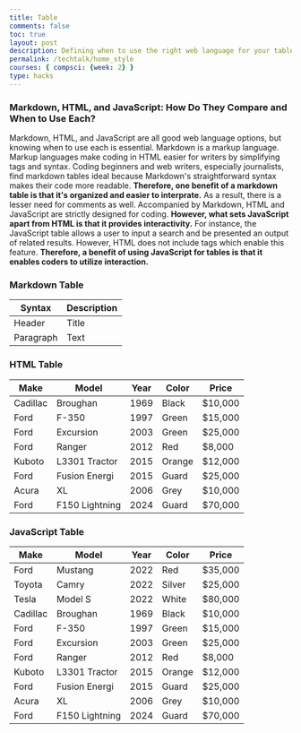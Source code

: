 ```yaml
---
title: Table
comments: false
toc: true
layout: post
description: Defining when to use the right web language for your table.
permalink: /techtalk/home_style
courses: { compsci: {week: 2} }
type: hacks
---
```


### Markdown, HTML, and JavaScript: How Do They Compare and When to Use Each?
<!--1. Describe a benefit of a markdown table 2. Describe the difference between HTML and JavaScript 3. Describe a benefit of a table that uses JavaScript-->

Markdown, HTML, and JavaScript are all good web language options, but knowing when to use each is essential. Markdown is a markup language. Markup languages make coding in HTML easier for writers by simplifying tags and syntax. Coding beginners and web writers, especially journalists, find markdown tables ideal because Markdown's straightforward syntax makes their code more readable. **Therefore, one benefit of a markdown table is that it's organized and easier to interprate.** As a result, there is a lesser need for comments as well. Accompanied by Markdown, HTML and JavaScript are strictly designed for coding. **However, what sets JavaScript apart from HTML is that it provides interactivity.** For instance, the JavaScript table allows a user to input a search and be presented an output of related results. However, HTML does not include tags which enable this feature. **Therefore, a benefit of using JavaScript for tables is that it enables coders to utilize interaction.**

### Markdown Table
<!--Markdown Table --> 

| Syntax      | Description |
| ----------- | ----------- |
| Header      | Title       |
| Paragraph   | Text        |

### HTML Table
<!--HTML Table-->
<table class="table">
    <thead>
        <tr>
            <th>Make</th>
            <th>Model</th>
            <th>Year</th>
            <th>Color</th>
            <th>Price</th>
        </tr>
    </thead>
    <tbody>
        <tr>
            <td>Cadillac</td>
            <td>Broughan</td>
            <td>1969</td>
            <td>Black</td>
            <td>$10,000</td>
        </tr>
        <tr>
            <td>Ford</td>
            <td>F-350</td>
            <td>1997</td>
            <td>Green</td>
            <td>$15,000</td>
        </tr>
        <tr>
            <td>Ford</td>
            <td>Excursion</td>
            <td>2003</td>
            <td>Green</td>
            <td>$25,000</td>
        </tr>
        <tr>
            <td>Ford</td>
            <td>Ranger</td>
            <td>2012</td>
            <td>Red</td>
            <td>$8,000</td>
        </tr>
        <tr>
            <td>Kuboto</td>
            <td>L3301 Tractor</td>
            <td>2015</td>
            <td>Orange</td>
            <td>$12,000</td>
        </tr>
        <tr>
            <td>Ford</td>
            <td>Fusion Energi</td>
            <td>2015</td>
            <td>Guard</td>
            <td>$25,000</td>
        </tr>
        <tr>
            <td>Acura</td>
            <td>XL</td>
            <td>2006</td>
            <td>Grey</td>
            <td>$10,000</td>
        </tr>
        <tr>
            <td>Ford</td>
            <td>F150 Lightning</td>
            <td>2024</td>
            <td>Guard</td>
            <td>$70,000</td>
        </tr>
    </tbody>
</table>

### JavaScript Table
<!--Java Script Table-->

<!-- Head contains information to Support the Document -->
<head>
    <!-- load jQuery and DataTables output style and scripts -->
    <link rel="stylesheet" type="text/css" href="https://cdn.datatables.net/1.13.4/css/jquery.dataTables.min.css">
    <script type="text/javascript" language="javascript" src="https://code.jquery.com/jquery-3.6.0.min.js"></script>
    <script>var define = null;</script>
    <script type="text/javascript" language="javascript" src="https://cdn.datatables.net/1.13.4/js/jquery.dataTables.min.js"></script>
</head>

<!-- Body contains the contents of the Document -->
<body>
    <table id="demo" class="table">
        <thead>
            <tr>
                <th>Make</th>
                <th>Model</th>
                <th>Year</th>
                <th>Color</th>
                <th>Price</th>
            </tr>
        </thead>
        <tbody>
            <tr>
                <td>Ford</td>
                <td>Mustang</td>
                <td>2022</td>
                <td>Red</td>
                <td>$35,000</td>
            </tr>
            <tr>
                <td>Toyota</td>
                <td>Camry</td>
                <td>2022</td>
                <td>Silver</td>
                <td>$25,000</td>
            </tr>
            <tr>
                <td>Tesla</td>
                <td>Model S</td>
                <td>2022</td>
                <td>White</td>
                <td>$80,000</td>
            </tr>
            <tr>
                <td>Cadillac</td>
                <td>Broughan</td>
                <td>1969</td>
                <td>Black</td>
                <td>$10,000</td>
            </tr>
            <tr>
                <td>Ford</td>
                <td>F-350</td>
                <td>1997</td>
                <td>Green</td>
                <td>$15,000</td>
            </tr>
            <tr>
                <td>Ford</td>
                <td>Excursion</td>
                <td>2003</td>
                <td>Green</td>
                <td>$25,000</td>
            </tr>
            <tr>
                <td>Ford</td>
                <td>Ranger</td>
                <td>2012</td>
                <td>Red</td>
                <td>$8,000</td>
            </tr>
            <tr>
                <td>Kuboto</td>
                <td>L3301 Tractor</td>
                <td>2015</td>
                <td>Orange</td>
                <td>$12,000</td>
            </tr>
            <tr>
                <td>Ford</td>
                <td>Fusion Energi</td>
                <td>2015</td>
                <td>Guard</td>
                <td>$25,000</td>
            </tr>
            <tr>
                <td>Acura</td>
                <td>XL</td>
                <td>2006</td>
                <td>Grey</td>
                <td>$10,000</td>
            </tr>
            <tr>
                <td>Ford</td>
                <td>F150 Lightning</td>
                <td>2024</td>
                <td>Guard</td>
                <td>$70,000</td>
            </tr>
        </tbody>
    </table>
</body>

<!-- Script is used to embed executable code -->
<script>
    $("#demo").DataTable();
</script>
